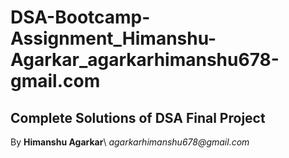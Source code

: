 # DSA-Bootcamp-Assignment_Himanshu-Agarkar_agarkarhimanshu678-gmail.com
## Complete Solutions of DSA Final Project
By **Himanshu Agarkar**\ 
_agarkarhimanshu678@gmail.com_
